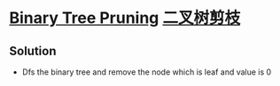 # [Binary Tree Pruning](https://leetcode.com/problems/binary-tree-pruning/) [二叉树剪枝](https://leetcode-cn.com/problems/binary-tree-pruning/)

## Solution
* Dfs the binary tree and remove the node which is leaf and value is 0